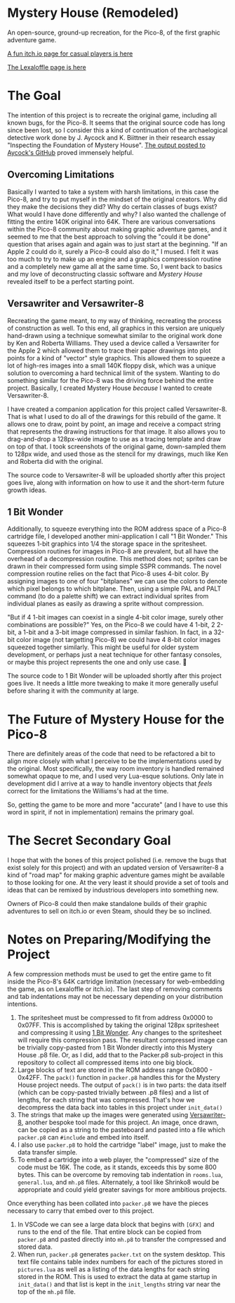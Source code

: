 # Mystery House (Remodeled)
An open-source, ground-up recreation, for the Pico-8, of the first graphic adventure game.

[A fun itch.io page for casual players is here](https://christopherdrum.itch.io/mystery-house)

[The Lexaloffle page is here](https://www.lexaloffle.com/bbs/?tid=53346)

# The Goal
The intention of this project is to recreate the original game, including all known bugs, for the Pico-8. It seems that the original source code has long since been lost, so I consider this a kind of continuation of the archaelogical detective work done by J. Aycock and K. Biittner in their research essay "Inspecting the Foundation of Mystery House". [The output posted to Aycock's GitHub](https://github.com/aycock/mh/blob/master/dumpgame.out) proved immensely helpful.

## Overcoming Limitations
Basically I wanted to take a system with harsh limitations, in this case the Pico-8, and try to put myself in the mindset of the original creators. Why did they make the decisions they did? Why do certain classes of bugs exist? What would I have done differently and why? I also wanted the challenge of fitting the entire 140K original into 64K. There are various conversations within the Pico-8 community about making graphic adventure games, and it seemed to me that the best approach to solving the "could it be done" question that arises again and again was to just start at the beginning. "If an Apple 2 could do it, surely a Pico-8 could also do it," I mused. I felt it was too much to try to make up an engine and a graphics compression routine and a completely new game all at the same time. So, I went back to basics and my love of deconstructing classic software and *Mystery House* revealed itself to be a perfect starting point.

## Versawriter and Versawriter-8
Recreating the game meant, to my way of thinking, recreating the process of construction as well. To this end, all graphics in this version are uniquely hand-drawn using a technique somewhat similar to the original work done by Ken and Roberta Williams. They used a device called a Versawriter for the Apple 2 which allowed them to trace their paper drawings into plot points for a kind of "vector" style graphics. This allowed them to squeeze a lot of high-res images into a small 140K floppy disk, which was a unique solution to overcoming a hard technical limit of the system. Wanting to do something similar for the Pico-8 was the driving force behind the entire project. Basically, I created Mystery House *because* I wanted to create Versawriter-8.

I have created a companion application for this project called Versawriter-8. That is what I used to do all of the drawings for this rebuild of the game. It allows one to draw, point by point, an image and receive a compact string that represents the drawing instructions for that image. It also allows you to drag-and-drop a 128px-wide image to use as a tracing template and draw on top of that. I took screenshots of the original game, down-sampled them to 128px wide, and used those as the stencil for my drawings, much like Ken and Roberta did with the original.

The source code to Versawriter-8 will be uploaded shortly after this project goes live, along with information on how to use it and the short-term future growth ideas.

## 1 Bit Wonder
Additionally, to squeeze everything into the ROM address space of a Pico-8 cartridge file, I developed another mini-application I call "1 Bit Wonder." This squeezes 1-bit graphics into 1/4 the storage space in the spritesheet. Compression routines for images in Pico-8 are prevalent, but all have the overhead of a decompression routine. This method does not; sprites can be drawn in their compressed form using simple SSPR commands. The novel compression routine relies on the fact that Pico-8 uses 4-bit color. By assigning images to one of four "bitplanes" we can use the colors to denote which pixel belongs to which bitplane. Then, using a simple PAL and PALT command (to do a palette shift) we can extract individual sprites from individual planes as easily as drawing a sprite without compression.

"But if 4 1-bit images can coexist in a single 4-bit color image, surely other combinations are possible?" Yes, on the Pico-8 we could have 4 1-bit, 2 2-bit, a 1-bit and a 3-bit image compressed in similar fashion. In fact, in a 32-bit color image (not targetting Pico-8) we could have 4 8-bit color images squeezed together similarly. This might be useful for older system development, or perhaps just a neat technique for other fantasy consoles, or maybe this project represents the one and only use case. 🤷

The source code to 1 Bit Wonder will be uploaded shortly after this project goes live. It needs a little more tweaking to make it more generally useful before sharing it with the community at large.

# The Future of Mystery House for the Pico-8
There are definitely areas of the code that need to be refactored a bit to align more closely with what I perceive to be the implementations used by the original. Most specifically, the way room inventory is handled remained somewhat opaque to me, and I used very Lua-esque solutions. Only late in development did I arrive at a way to handle inventory objects that *feels* correct for the limitations the Williams's had at the time.

So, getting the game to be more and more "accurate" (and I have to use this word in spirit, if not in implementation) remains the primary goal.

# The Secret Secondary Goal
I hope that with the bones of this project polished (i.e. remove the bugs that exist solely for this project) and with an updated version of Versawriter-8 a kind of "road map" for making graphic adventure games might be available to those looking for one. At the very least it should provide a set of tools and ideas that can be remixed by industrious developers into something new.

Owners of Pico-8 could then make standalone builds of their graphic adventures to sell on itch.io or even Steam, should they be so inclined.

# Notes on Preparing/Modifying the Project
A few compression methods must be used to get the entire game to fit inside the Pico-8's 64K cartridge limitation (necessary for web-embedding the game, as on Lexaloffle or itch.io). The last step of removing comments and tab indentations may not be necessary depending on your distribution intentions.

1. The spritesheet must be compressed to fit from address 0x0000 to 0x07FF. This is accomplished by taking the original 128px spritesheet and compressing it using [1 Bit Wonder](https://github.com/ChristopherDrum/1bitwonder). Any changes to the spritesheet will require this compression pass. The resultant compressed image can be trivially copy-pasted from 1 Bit Wonder directly into this Mystery House .p8 file. Or, as I did, add that to the Packer.p8 sub-project in this repository to collect all compressed items into one big block.
1. Large blocks of text are stored in the ROM address range 0x0800 - 0x42FF. The `pack()` function in `packer.p8` handles this for the Mystery House project needs. The output of `pack()` is in two parts: the data itself (which can be copy-pasted trivially between .p8 files) and a list of lengths, for each string that was compressed. That's how we decompress the data back into tables in this project under `init_data()`
1. The strings that make up the images were generated using [Versawriter-8](https://github.com/ChristopherDrum/versawriter8), another bespoke tool made for this project. An image, once drawn, can be copied as a string to the pasteboard and pasted into a file which `packer.p8` can `#include` and embed into itself.
1. I also use `packer.p8` to hold the cartridge "label" image, just to make the data transfer simple.
2. To embed a cartridge into a web player, the "compressed" size of the code must be 16K. The code, as it stands, exceeds this by some 800 bytes. This can be  overcome by removing tab indentation in `rooms.lua`, `general.lua`, and `mh.p8` files. Alternately, a tool like Shrinko8 would be appropriate and could yield greater savings for more ambitious projects.

Once everything has been collated into `packer.p8` we have the pieces necessary to carry that embed over to this project.
1. In VSCode we can see a large data block that begins with `[GFX]` and runs to the end of the file. That entire block can be copied from `packer.p8` and pasted directly into `mh.p8` to transfer the compressed and stored data.
1. When run, `packer.p8` generates `packer.txt` on the system desktop. This text file contains table index numbers for each of the pictures stored in `pictures.lua` as well as a listing of the data lengths for each string stored in the ROM. This is used to extract the data at game startup in `init_data()` and that list is kept in the `init_lengths` string var near the top of the `mh.p8` file.
